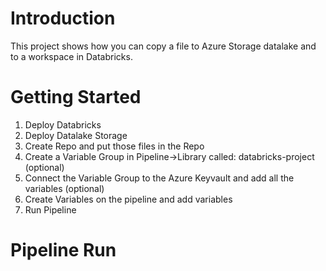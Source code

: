 # Introduction 
This project shows how you can copy a file to Azure Storage datalake and to a workspace in Databricks.

# Getting Started
1. Deploy Databricks
2. Deploy Datalake Storage
3. Create Repo and put those files in the Repo
4. Create a Variable Group in Pipeline->Library called: databricks-project (optional)
5. Connect the Variable Group to the Azure Keyvault and add all the variables (optional)
7. Create Variables on the pipeline and add variables
8. Run Pipeline

# Pipeline Run
